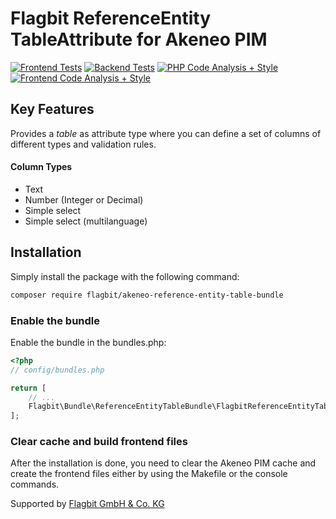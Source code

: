 # Flagbit ReferenceEntity TableAttribute for Akeneo PIM

[![Frontend Tests](https://github.com/flagbit/akeneo-reference-entity-table-bundle/actions/workflows/frontend-tests.yml/badge.svg?branch=master)](https://github.com/flagbit/akeneo-reference-entity-table-bundle/actions/workflows/frontend-tests.yml)
[![Backend Tests](https://github.com/flagbit/akeneo-reference-entity-table-bundle/actions/workflows/backend-tests.yml/badge.svg?branch=master)](https://github.com/flagbit/akeneo-reference-entity-table-bundle/actions/workflows/backend-tests.yml)
[![PHP Code Analysis + Style](https://github.com/flagbit/akeneo-reference-entity-table-bundle/actions/workflows/backend-analysis.yml/badge.svg?branch=master)](https://github.com/flagbit/akeneo-reference-entity-table-bundle/actions/workflows/backend-analysis.yml)
[![Frontend Code Analysis + Style](https://github.com/flagbit/akeneo-reference-entity-table-bundle/actions/workflows/frontend-analysis.yml/badge.svg?branch=master)](https://github.com/flagbit/akeneo-reference-entity-table-bundle/actions/workflows/frontend-analysis.yml)

## Key Features

Provides a _table_ as attribute type where you can define a set of columns of different types and validation rules.

#### Column Types

* Text
* Number (Integer or Decimal)
* Simple select
* Simple select (multilanguage)

## Installation

Simply install the package with the following command: 

``` bash
composer require flagbit/akeneo-reference-entity-table-bundle
```

### Enable the bundle

Enable the bundle in the bundles.php:

``` php
<?php
// config/bundles.php

return [
    // ...
    Flagbit\Bundle\ReferenceEntityTableBundle\FlagbitReferenceEntityTableBundle::class => ['all' => true],
];
```

### Clear cache and build frontend files

After the installation is done, you need to clear the Akeneo PIM cache and create the frontend
files either by using the Makefile or the console commands.

Supported by [Flagbit GmbH & Co. KG](https://www.flagbit.de)
